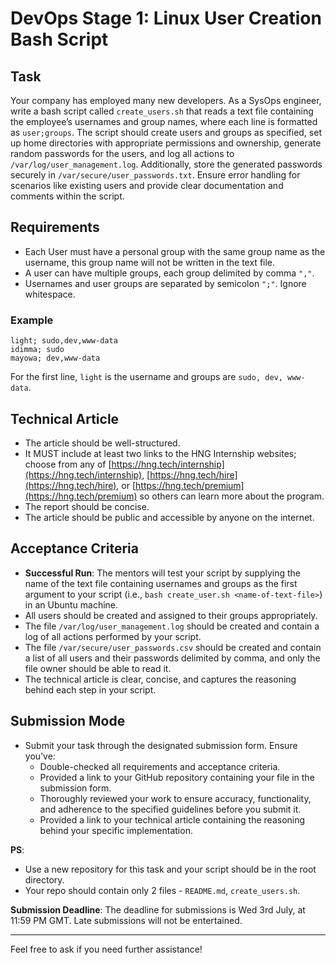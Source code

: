 # DevOps Stage 1: Linux User Creation Bash Script

## Task

Your company has employed many new developers. As a SysOps engineer, write a bash script called `create_users.sh` that reads a text file containing the employee’s usernames and group names, where each line is formatted as `user;groups`. The script should create users and groups as specified, set up home directories with appropriate permissions and ownership, generate random passwords for the users, and log all actions to `/var/log/user_management.log`. Additionally, store the generated passwords securely in `/var/secure/user_passwords.txt`. Ensure error handling for scenarios like existing users and provide clear documentation and comments within the script.

## Requirements

- Each User must have a personal group with the same group name as the username, this group name will not be written in the text file.
- A user can have multiple groups, each group delimited by comma `","`.
- Usernames and user groups are separated by semicolon `";"`. Ignore whitespace.

### Example

```text
light; sudo,dev,www-data
idimma; sudo
mayowa; dev,www-data
```

For the first line, `light` is the username and groups are `sudo, dev, www-data`.

## Technical Article

- The article should be well-structured.
- It MUST include at least two links to the HNG Internship websites; choose from any of [https://hng.tech/internship](https://hng.tech/internship), [https://hng.tech/hire](https://hng.tech/hire), or [https://hng.tech/premium](https://hng.tech/premium) so others can learn more about the program.
- The report should be concise.
- The article should be public and accessible by anyone on the internet.

## Acceptance Criteria

- **Successful Run**: The mentors will test your script by supplying the name of the text file containing usernames and groups as the first argument to your script (i.e., `bash create_user.sh <name-of-text-file>`) in an Ubuntu machine.
- All users should be created and assigned to their groups appropriately.
- The file `/var/log/user_management.log` should be created and contain a log of all actions performed by your script.
- The file `/var/secure/user_passwords.csv` should be created and contain a list of all users and their passwords delimited by comma, and only the file owner should be able to read it.
- The technical article is clear, concise, and captures the reasoning behind each step in your script.

## Submission Mode

- Submit your task through the designated submission form. Ensure you’ve:
  - Double-checked all requirements and acceptance criteria.
  - Provided a link to your GitHub repository containing your file in the submission form.
  - Thoroughly reviewed your work to ensure accuracy, functionality, and adherence to the specified guidelines before you submit it.
  - Provided a link to your technical article containing the reasoning behind your specific implementation.

**PS**:

- Use a new repository for this task and your script should be in the root directory.
- Your repo should contain only 2 files - `README.md`, `create_users.sh`.

**Submission Deadline**:
The deadline for submissions is Wed 3rd July, at 11:59 PM GMT. Late submissions will not be entertained.

---

Feel free to ask if you need further assistance!
